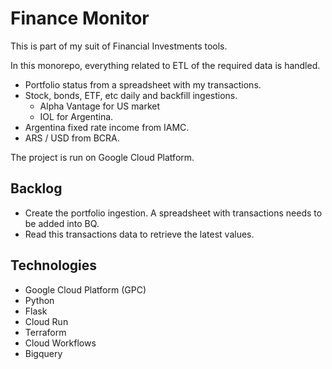 # Finance Monitor

This is part of my suit of Financial Investments tools. 

In this monorepo, everything related to ETL of the required data is handled.

- Portfolio status from a spreadsheet with my transactions.
- Stock, bonds, ETF, etc daily and backfill ingestions.
  - Alpha Vantage for US market
  - IOL for Argentina.
- Argentina fixed rate income from IAMC.
- ARS / USD from BCRA.

The project is run on Google Cloud Platform.

## Backlog
- Create the portfolio ingestion. A spreadsheet with transactions needs to be
added into BQ. 
- Read this transactions data to retrieve the latest values.

## Technologies
- Google Cloud Platform (GPC)
- Python
- Flask
- Cloud Run
- Terraform
- Cloud Workflows
- Bigquery